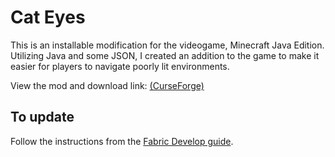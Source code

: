 # Cat Eyes

This is an installable modification for the videogame, Minecraft Java Edition.  
Utilizing Java and some JSON, I created an addition to the game to make it easier for players to navigate poorly lit environments.

View the mod and download link: [(CurseForge)](https://www.curseforge.com/minecraft/mc-mods/cat-eyes-night-vision-toggle-mod)


## To update
Follow the instructions from the [Fabric Develop guide](https://fabricmc.net/develop/).
